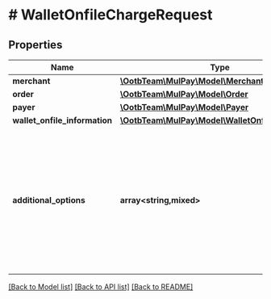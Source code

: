 # # WalletOnfileChargeRequest

## Properties

Name | Type | Description | Notes
------------ | ------------- | ------------- | -------------
**merchant** | [**\OotbTeam\MulPay\Model\Merchant**](Merchant.md) |  |
**order** | [**\OotbTeam\MulPay\Model\Order**](Order.md) |  |
**payer** | [**\OotbTeam\MulPay\Model\Payer**](Payer.md) |  |
**wallet_onfile_information** | [**\OotbTeam\MulPay\Model\WalletOnfileInformation**](WalletOnfileInformation.md) |  |
**additional_options** | **array<string,mixed>** | 追加情報   予備項目であり、通常は使用しないでください。   任意のMap(Key:Value)形式で、KeyとValueはともにString型のみ設定可能です。   20個までの要素を設定可能です。 | [optional]

[[Back to Model list]](../../README.md#models) [[Back to API list]](../../README.md#endpoints) [[Back to README]](../../README.md)
